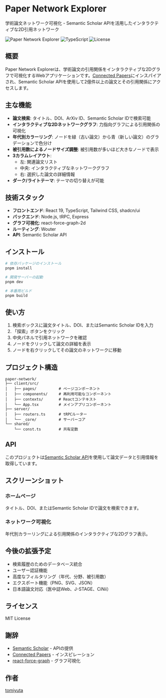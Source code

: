 # Paper Network Explorer

学術論文ネットワーク可視化 - Semantic Scholar APIを活用したインタラクティブな2D引用ネットワーク

![Paper Network Explorer](https://img.shields.io/badge/React-19-blue)
![TypeScript](https://img.shields.io/badge/TypeScript-5.6-blue)
![License](https://img.shields.io/badge/license-MIT-green)

## 概要

Paper Network Explorerは、学術論文の引用関係をインタラクティブな2Dグラフで可視化するWebアプリケーションです。[Connected Papers](https://www.connectedpapers.com/)にインスパイアされ、Semantic Scholar APIを使用して2億件以上の論文とその引用関係にアクセスします。

## 主な機能

- **論文検索**: タイトル、DOI、ArXiv ID、Semantic Scholar IDで検索可能
- **インタラクティブな2Dネットワークグラフ**: 力指向グラフによる引用関係の可視化
- **年代別カラーリング**: ノードを緑（古い論文）から青（新しい論文）のグラデーションで色分け
- **被引用数によるノードサイズ調整**: 被引用数が多いほど大きなノードで表示
- **3カラムレイアウト**: 
  - 左: 関連論文リスト
  - 中央: インタラクティブなネットワークグラフ
  - 右: 選択した論文の詳細情報
- **ダーク/ライトテーマ**: テーマの切り替えが可能

## 技術スタック

- **フロントエンド**: React 19, TypeScript, Tailwind CSS, shadcn/ui
- **バックエンド**: Node.js, tRPC, Express
- **グラフ可視化**: react-force-graph-2d
- **ルーティング**: Wouter
- **API**: Semantic Scholar API

## インストール

```bash
# 依存パッケージのインストール
pnpm install

# 開発サーバーの起動
pnpm dev

# 本番用ビルド
pnpm build
```

## 使い方

1. 検索ボックスに論文タイトル、DOI、またはSemantic Scholar IDを入力
2. 「探索」ボタンをクリック
3. 中央パネルで引用ネットワークを確認
4. ノードをクリックして論文の詳細を表示
5. ノードを右クリックしてその論文のネットワークに移動

## プロジェクト構造

```
paper-network/
├── client/src/
│   ├── pages/          # ページコンポーネント
│   ├── components/     # 再利用可能なコンポーネント
│   ├── contexts/       # Reactコンテキスト
│   └── App.tsx         # メインアプリコンポーネント
├── server/
│   ├── routers.ts      # tRPCルーター
│   └── _core/          # サーバーコア
└── shared/
    └── const.ts        # 共有定数
```

## API

このプロジェクトは[Semantic Scholar API](https://api.semanticscholar.org/)を使用して論文データと引用情報を取得しています。

## スクリーンショット

### ホームページ
タイトル、DOI、またはSemantic Scholar IDで論文を検索できます。

### ネットワーク可視化
年代別カラーリングによる引用関係のインタラクティブな2Dグラフ表示。

## 今後の拡張予定

- 検索履歴のためのデータベース統合
- ユーザー認証機能
- 高度なフィルタリング（年代、分野、被引用数）
- エクスポート機能（PNG、SVG、JSON）
- 日本語論文対応（医中誌Web、J-STAGE、CiNii）

## ライセンス

MIT License

## 謝辞

- [Semantic Scholar](https://www.semanticscholar.org/) - APIの提供
- [Connected Papers](https://www.connectedpapers.com/) - インスピレーション
- [react-force-graph](https://github.com/vasturiano/react-force-graph) - グラフ可視化

## 作者

[tomiyuta](https://github.com/tomiyuta)

